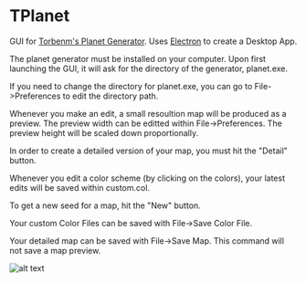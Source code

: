 # TPlanet
GUI for [Torbenm's Planet Generator](http://www.diku.dk/~torbenm/Planet/). Uses [Electron](https://electron.atom.io/) to create a Desktop App.

The planet generator must be installed on your computer. Upon first launching the GUI, it will ask for the directory of the generator, planet.exe.

If you need to change the directory for planet.exe, you can go to File->Preferences to edit the directory path.

Whenever you make an edit, a small resoultion map will be produced as a preview. The preview width can be editted within File->Preferences. The preview height will be scaled down proportionally.

In order to create a detailed version of your map, you must hit the "Detail" button.

Whenever you edit a color scheme (by clicking on the colors), your latest edits will be saved within custom.col.

To get a new seed for a map, hit the "New" button.

Your custom Color Files can be saved with File->Save Color File.

Your detailed map can be saved with File->Save Map. This command will not save a map preview.

![alt text](http://i.imgur.com/eTZRaKi.png)
